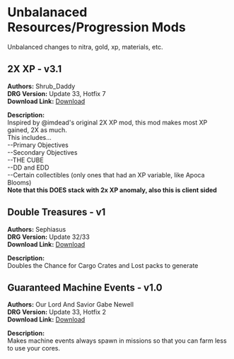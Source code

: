# Unbalanaced Resources/Progression Mods

Unbalanced changes to nitra, gold, xp, materials, etc.

<!-- mod list -->

## 2X XP - v3.1
**Authors:** Shrub_Daddy  
**DRG Version:** Update 33, Hotfix 7  
**Download Link:** [Download](https://github.com/ArcticEcho/DRG-Mods/raw/13444a248ab3dc028b74fbc6749feaea4256a928/Gameplay/Unbalanced/Resources%20%26%20Progression/2X%20XP%20-%20V3.1%20_P.pak)  

**Description:**  
Inspired by @imdead's original 2X XP mod, this mod makes most XP gained, 2X as much.  
This includes...  
--Primary Objectives  
--Secondary Objectives  
--THE CUBE  
--DD and EDD  
--Certain collectibles (only ones that had an XP variable, like Apoca Blooms)  
**Note that this DOES stack with 2x XP anomaly, also this is client sided**

## Double Treasures - v1
**Authors:** Sephiasus  
**DRG Version:** Update 32/33  
**Download Link:** [Download](https://github.com/ArcticEcho/DRG-Mods/raw/b750e2b240a642c5448e78fc0f0d0d410b7526d0/Gameplay/Unbalanced/Resources%20%26%20Progression/Double%20Treasures%20-%20V1%20_P.pak)  

**Description:**  
Doubles the Chance for Cargo Crates and Lost packs to generate

## Guaranteed Machine Events - v1.0
**Authors:** Our Lord And Savior Gabe Newell  
**DRG Version:** Update 33, Hotfix 2  
**Download Link:** [Download](https://github.com/ArcticEcho/DRG-Mods/raw/5d5fd07ff425c81d9bc5de6f2a9472f72abda92b/Gameplay/Unbalanced/Resources%20%26%20Progression/Guaranteed%20Machine%20Events%20-%20V1.0%20_P.pak)  

**Description:**  
Makes machine events always spawn in missions so that you can farm less to use your cores.